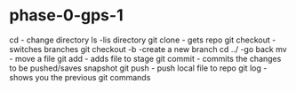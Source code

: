 # phase-0-gps-1
cd - change directory
ls -lis directory
git clone - gets repo
git checkout -switches branches
git checkout -b -create a new branch
cd ../ -go back
mv - move a file
git add - adds file to stage
git commit - commits the changes to be pushed/saves snapshot
git push - push local file to repo
git log -  shows you the previous git commands
